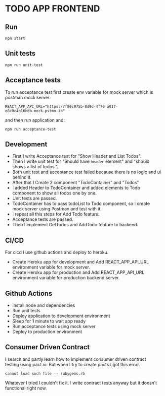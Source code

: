 # TODO APP FRONTEND

## Run
```
npm start
```
## Unit tests
```
npm run unit-test
```
## Acceptance tests
To run acceptance test first create env variable for mock server which is postman mock server:
```
REACT_APP_API_URL="https://f80c975b-8d9d-4f70-a017-e8e0c4b16bdb.mock.pstmn.io"
```
and then run application and:
```
npm run acceptance-test
```

## Development
-   First I write Acceptance test for "Show Header and List Todos".
-   Then I write unit test for "Should have `header` element" and "should shows a list of todos.".
-   Both unit test and acceptance test failed because there is no logic and ui behind it.
-   After that I Create 2 component "TodoContainer" and "Todos"
-   I added Header to TodoContainer and added elements to Todo component to show all todos one by one.
-   Unit tests are passed.
-   TodoContainer has to pass todoList to Todo component, so I create mock server using Postman and test with it.
-   I repeat all this steps for Add Todo feature.
-   Acceptance tests are passed.
-   Then I implement GetTodos and AddTodo feature to backend.

## CI/CD
For cicd I use github actions and deploy to heroku.
-   Create Heroku app for development and Add REACT_APP_API_URL environment variable for mock server.
-   Create Heroku app for production and Add REACT_APP_API_URL environment variable for production backend server.
## Github Actions
-   install node and dependencies
-   Run unit tests
-   Deploy application to development environment
-   Sleep for 1 minute to wait app ready
-   Run acceptance tests using mock server
-   Deploy to production environment

## Consumer Driven Contract
I search and partly learn how to implement consumer driven contract testing using pact.io. But when I try to create pacts I got this error.
```
cannot load such file -- rubygems.rb
```
Whatever I tried I couldn't fix it. I write contract tests anyway but it doesn't functional right now.